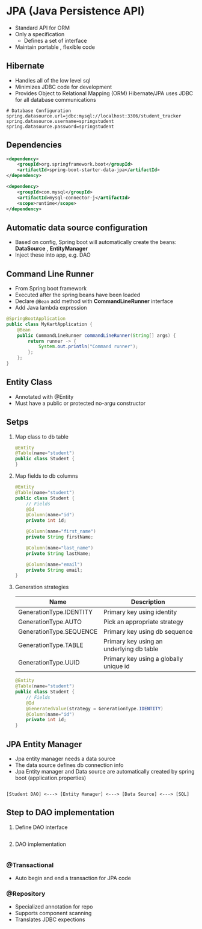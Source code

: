 
# JPA (Java Persistence API)

- Standard API for ORM
- Only a specification
  - Defines a set of interface
- Maintain portable , flexible code

## Hibernate

- Handles all of the low level sql
- Minimizes JDBC code for development
- Provides Object to Relational Mapping (ORM)
Hibernate/JPA uses JDBC for all database communications

```properties
# Database Configuration
spring.datasource.url=jdbc:mysql://localhost:3306/student_tracker
spring.datasource.username=springstudent
spring.datasource.password=springstudent
```

## Dependencies

```xml
<dependency>
    <groupId>org.springframework.boot</groupId>
    <artifactId>spring-boot-starter-data-jpa</artifactId>
</dependency>

<dependency>
    <groupId>com.mysql</groupId>
    <artifactId>mysql-connector-j</artifactId>
    <scope>runtime</scope>
</dependency>
```

## Automatic data source configuration

- Based on config, Spring boot will automatically create the beans: **DataSource** , **EntityManager**
- Inject these into app, e.g. DAO

## Command Line Runner

- From Spring boot framework
- Executed after the spring beans have been loaded
- Declare `@Bean` add method with **CommandLineRunner** interface
- Add Java lambda expression

```java
@SpringBootApplication
public class MyKartApplication {
    @Bean
    public CommandLineRunner commandLineRunner(String[] args) {
        return runner -> {
            System.out.println("Command runner");
        };
    };
}
```

## Entity Class

- Annotated with @Entity
- Must have a public or protected no-argu constructor

## Setps

1. Map class to db table

    ```java
    @Entity
    @Table(name="student")
    public class Student {
    }
    ```

2. Map fields to db columns

    ```java
    @Entity
    @Table(name="student")
    public class Student {
        // Fields
        @Id
        @Column(name="id")
        private int id;

        @Column(name="first_name")
        private String firstName;

        @Column(name="last_name")
        private String lastName;

        @Column(name="email")
        private String email;
    }
    ```

3. Generation strategies

    |Name|Description|
    |---|---|
    |GenerationType.IDENTITY|Primary key using identity|
    |GenerationType.AUTO| Pick an appropriate strategy |
    |GenerationType.SEQUENCE|Primary key using db sequence|
    |GenerationType.TABLE|Primary key using an underlying db table|
    |GenerationType.UUID|Primary key using a globally unique id|

    ```java
    @Entity
    @Table(name="student")
    public class Student {
        // Fields
        @Id
        @GeneratedValue(strategy = GenerationType.IDENTITY)
        @Column(name="id")
        private int id;
    }
    ```

## JPA Entity Manager

- Jpa entity manager needs a data source
- The data source defines db connection info
- Jpa Entity manager and Data source are automatically created by spring boot (application.properties)

```flowchart

[Student DAO] <---> [Entity Manager] <---> [Data Source] <---> [SQL]

```

## Step to DAO implementation

1. Define DAO interface

```java

```

2. DAO implementation

```java
```

### @Transactional

- Auto begin and end a transaction for JPA code

### @Repository

- Specialized annotation for repo
- Supports component scanning
- Translates JDBC expections
